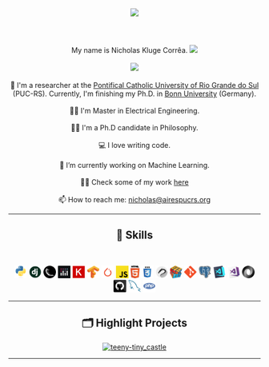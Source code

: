 <h1 align="center">
  <a href="https://git.io/typing-svg">
    <img src="https://readme-typing-svg.herokuapp.com/?lines=How+did+you+find+me?!;Oh+well...;Hello+👋;I'm+Nicholas....&center=true&size=30">
  </a>
</h1>

<br>
<p align="center">
 My name is Nicholas Kluge Corrêa. <img width="22" src="https://static.thenounproject.com/png/105262-200.png">
  <br><br>
  <img src="https://badges.frapsoft.com/os/v1/open-source.svg">
  <br><br>
  🔬 I'm a researcher at the <a href="https://www.pucrs.br/">Pontifical Catholic University of Rio Grande do Sul</a> (PUC-RS). Currently, I'm finishing my Ph.D. in <a href="https://www.uni-bonn.de/en?set_language=en">Bonn University</a> (Germany).
  <br><br>
  👨‍🎓 I'm Master in Electrical Engineering.
  <br><br>
  👨‍🎓 I'm a Ph.D candidate in Philosophy.
  <br><br>
  💻 I love writing code.
  <br><br>
  🤖 I’m currently working on Machine Learning.
  <br><br>
  👨‍🔬 Check some of my work <a href="https://nkluge-correa.github.io/" title="My website">here</a>
  <br><br>
  📫 How to reach me: <a href="mailto: nicholas@airespucrs.org">nicholas@airespucrs.org</a>
</p>

<hr>
<h2 align="center">💪 Skills </h2>
<br>
<p align="center">
  <code><img title="Python" height="25" src="images/python-original.svg"></code>
  <code><img title="Django" height="25" src="images/django.png"></code>
  <code><img title="Flask" height="25" src="images/flask.png"></code>
  <code><img title="Plotly-Dash" height="25" src="images/dash.png"></code>
  <code><img title="Keras" height="25" src="images/keras.png"></code>
  <code><img title="TensorFlow" height="25" src="images/tensorflow.png"></code>
  <code><img title="PyTorch" height="25" src="images/pytorch.png"></code>
  <code><img title="Javascript" height="25" src="images/javascript.svg"></code>
  <code><img title="HTML5" height="25" src="images/html5.svg"></code>
  <code><img title="CSS" height="25" src="images/css.svg"></code>
  <code><img title="Kali-Linux" height="25" src="images/kali.png"></code>
  <code><img title="Problem Solving" height="25" src="images/problemSolving.png"></code>
  <code><img title="Git" height="25" src="images/git-original.svg"></code>
  <code><img title="PostgreSQL" height="25" src="images/postgresql.svg"></code>
  <code><img title="Visual Studio Code" height="25" src="images/vscode.png"></code>
  <code><img title="Microsoft Visual Studio" height="25" src="images/visualstudio.png"></code>
  <code><img title="JSON" height="25" src="images/json.svg"></code>
  <code><img title="GitHub" height="25" src="images/github.svg"></code>
  <code><img title="MySQL" height="25" src="images/mysql.svg"></code>
  <code><img title="PHP" height="25" src="images/php.svg"></code>
</p>
<hr>

<h2 align="center">🗂️ Highlight Projects </h2>

<div align=center>
<a href="https://github.com/Nkluge-correa/teeny-tiny_castle">
  <img align="center" src="https://github-readme-stats.vercel.app/api/pin/?username=Nkluge-correa&repo=teeny-tiny_castle&show_icons=true&line_height=27&title_color=6aa6f8&text_color=8a919a&icon_color=6aa6f8&bg_color=22272e" alt="teeny-tiny_castle" />
</a>
</div>
<hr>
